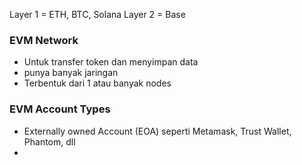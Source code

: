 Layer 1 = ETH, BTC, Solana
Layer 2 = Base

### EVM Network
- Untuk transfer token dan menyimpan data
- punya banyak jaringan
- Terbentuk dari 1 atau banyak nodes

### EVM Account Types
- Externally owned Account (EOA)
		seperti Metamask, Trust Wallet, Phantom, dll
-
